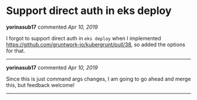 # Support direct auth in eks deploy

**yorinasub17** commented *Apr 10, 2019*

I forgot to support direct auth in `eks deploy` when I implemented https://github.com/gruntwork-io/kubergrunt/pull/38, so added the options for that.
<br />
***


**yorinasub17** commented *Apr 10, 2019*

Since this is just command args changes, I am going to go ahead and merge this, but feedback welcome!
***

